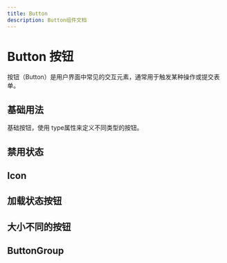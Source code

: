 ```yaml
---
title: Button
description: Button组件文档
---
```



# Button 按钮

按钮（Button）是用户界面中常见的交互元素，通常用于触发某种操作或提交表单。

## 基础用法

基础按钮，使用 type属性来定义不同类型的按钮。

<preview path="../demo/Button/Basic.vue" title="基础用法" description="Button 组件的基础用法"></preview>

## 禁用状态
<preview path="../demo/Button/Disabled.vue" title="基础用法" description="Button 组件的基础用法"></preview>

## Icon
<preview path="../demo/Button/Icon.vue"></preview>

## 加载状态按钮
<preview path="../demo/Button/Loading.vue"></preview>

## 大小不同的按钮
<preview path="../demo/Button/Size.vue"></preview>

## ButtonGroup
